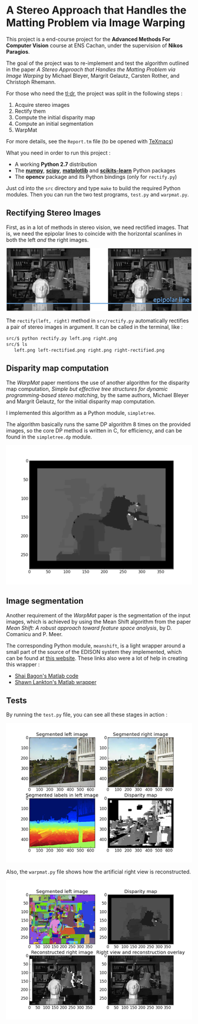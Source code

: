 # A Stereo Approach that Handles the Matting Problem via Image Warping

This project is a end-course project for the **Advanced Methods For Computer Vision** course at ENS Cachan, under the supervision of **Nikos Paragios**.

The goal of the project was to re-implement and test the algorithm outlined in the paper _A Stereo Approach that Handles the Matting Problem via Image Warping_ by Michael Bleyer, Margrit Gelautz, Carsten Rother, and Christoph Rhemann.

For those who need the [tl;dr](http://en.wikipedia.org/wiki/TLDR), the project was split in the following steps :

  1. Acquire stereo images
  2. Rectify them
  3. Compute the initial disparity map
  4. Compute an initial segmentation
  5. WarpMat
  
For more details, see the `Report.tm` file (to be opened with [TeXmacs](http://www.texmacs.org))
  
What you need in order to run this project :

  * A working **Python 2.7** distribution
  * The [**numpy**](http://numpy.scipy.org), [**scipy**](http://www.scipy.org/Installing_SciPy), [**matplotlib**](http://matplotlib.sourceforge.net/users/installing.html) and [**scikits-learn**](http://scikit-learn.sourceforge.net/dev/install.html) Python packages
  * The **opencv** package and its Python bindings (only for `rectify.py`)

Just cd into the `src` directory and type `make` to build the required Python modules.
Then you can run the two test programs, `test.py` and `warpmat.py`.

## Rectifying Stereo Images

First, as in a lot of methods in stereo vision, we need rectified images. That is, we need the epipolar lines to coincide with the horizontal scanlines in both the left _and_ the right images.

![Scanlines in a rectified image pair](https://github.com/fxthomas/mva-advancedcv-project/raw/master/images/Rectify-Scanlines.png)

The `rectify(left, right)` method in `src/rectify.py` automatically rectifies a pair of stereo images in argument. It can be called in the terminal, like :

    src/$ python rectify.py left.png right.png
    src/$ ls
       left.png left-rectified.png right.png right-rectified.png

## Disparity map computation

The _WarpMat_ paper mentions the use of another algorithm for the disparity map computation, _Simple but effective tree structures for dynamic programming-based stereo matching_, by the same authors, Michael Bleyer and Margrit Gelautz, for the initial disparity map computation.

I implemented this algorithm as a Python module, `simpletree`.

The algorithm basically runs the same DP algorithm 8 times on the provided images, so the core DP method is written in C, for efficiency, and can be found in the `simpletree.dp` module.

![Disparity map for the Tsukuba image pair](https://github.com/fxthomas/mva-advancedcv-project/raw/master/images/Disparity-Tsukuba.png)

## Image segmentation

Another requirement of the _WarpMat_ paper is the segmentation of the input images, which is achieved by using the Mean Shift algorithm from the paper _Mean Shift: A robust approach toward feature space analysis_, by D. Comanicu and P. Meer.

The corresponding Python module, `meanshift`, is a light wrapper around a small part of the source of the EDISON system they implemented, which can be found at [this website](http://coewww.rutgers.edu/riul/research/code/EDISON/index.html). These links also were a lot of help in creating this wrapper :

   * [Shai Bagon's Matlab code](http://www.wisdom.weizmann.ac.il/~bagon/matlab.html)
   * [Shawn Lankton's Matlab wrapper](http://www.shawnlankton.com/2007/11/mean-shift-segmentation-in-matlab/)
   
## Tests
   
By running the `test.py` file, you can see all these stages in action :

![Disparity map for the Tsukuba image pair](https://github.com/fxthomas/mva-advancedcv-project/raw/master/images/All-Subplots.png)

Also, the `warpmat.py` file shows how the artificial right view is reconstructed.

![Disparity map for the Tsukuba image pair](https://github.com/fxthomas/mva-advancedcv-project/raw/master/images/All-WarpMat.png)